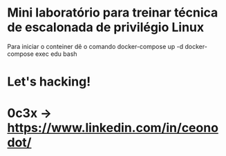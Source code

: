 # Mini laboratório para treinar técnica de escalonada de privilégio Linux
Para iniciar o conteiner dê o comando 
docker-compose up -d
docker-compose exec edu bash

# Let's hacking!
# 0c3x -> https://www.linkedin.com/in/ceonodot/
